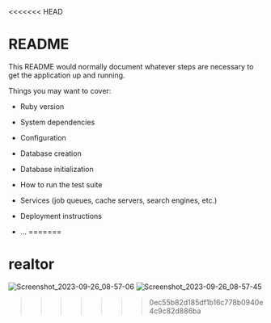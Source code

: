 <<<<<<< HEAD
# README

This README would normally document whatever steps are necessary to get the
application up and running.

Things you may want to cover:

* Ruby version

* System dependencies

* Configuration

* Database creation

* Database initialization

* How to run the test suite

* Services (job queues, cache servers, search engines, etc.)

* Deployment instructions

* ...
=======
# realtor

![Screenshot_2023-09-26_08-57-06](https://github.com/techleadpro/realtor/assets/129011467/4c9b3489-98f4-4c5d-8960-c86d9bcfcd5a)
![Screenshot_2023-09-26_08-57-45](https://github.com/techleadpro/realtor/assets/129011467/756ec790-2b00-4f30-a1e2-49f3d83b2a86)
>>>>>>> 0ec55b82d185df1b16c778b0940e4c9c82d886ba
